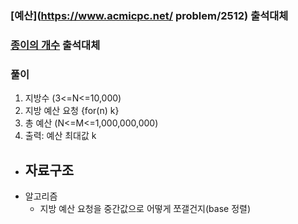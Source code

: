 ### [예산](https://www.acmicpc.net/ problem/2512) 출석대체

### [종이의 개수](https://www.acmicpc.net/problem/1780) 출석대체
### 풀이

1. 지방수 (3<=N<=10,000)
2. 지방 예산 요청 {for(n) k}
3. 총 예산 (N<=M<=1,000,000,000)
4. 출력: 예산 최대값 k

* 자료구조 
    - 
* 알고리즘
    - 지방 예산 요청을 중간값으로 어떻게 쪼갤건지(base 정렬)